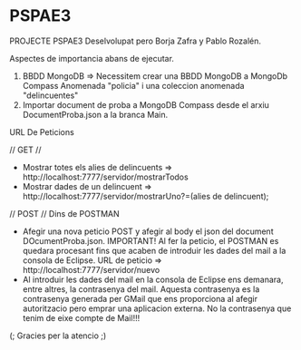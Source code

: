 # PSPAE3
PROJECTE PSPAE3 
Deselvolupat pero Borja Zafra y Pablo Rozalén. 

Aspectes de importancia abans de ejecutar. 

1. BBDD MongoDB => Necessitem crear una BBDD MongoDB a MongoDb Compass Anomenada "policia" i una coleccion anomenada "delincuentes"
2. Importar document de proba a MongoDB Compass desde el arxiu DocumentProba.json a la branca Main. 

URL De Peticions 
 
 // GET // 
 - Mostrar totes els alies de delincuents => http://localhost:7777/servidor/mostrarTodos
 - Mostrar dades de un delincuent => http://localhost:7777/servidor/mostrarUno?=(alies de delincuent);
 
 // POST //
 Dins de POSTMAN 
 - Afegir una nova peticio POST y afegir al body el json del document DOcumentProba.json. 
   IMPORTANT! Al fer la peticio, el POSTMAN es quedara procesant fins que acaben de introduir les dades del mail a la consola de Eclipse. 
   URL de peticio => http://localhost:7777/servidor/nuevo
 - Al introduir les dades del mail en la consola de Eclipse ens demanara, entre altres, la contrasenya del mail. Aquesta contrasenya es la contrasenya generada per GMail    que ens proporciona al afegir autoritzacio pero emprar una aplicacion externa. No la contrasenya que tenim de eixe compte de Mail!!!
 
  (; Gracies per la atencio ;)

